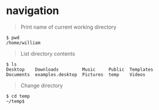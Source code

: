 # navigation

> Print name of current working directory

```
﻿$ pwd
/home/william
```

> List directory contents

```
﻿$ ls
Desktop    Downloads         Music     Public  Templates
Documents  examples.desktop  Pictures  temp    Videos
```

> Change directory

```
$ cd temp
~/temp$ 
```
